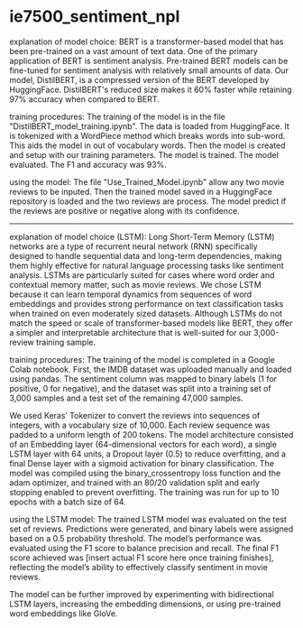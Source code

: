 # ie7500_sentiment_npl

explanation of model choice: 
BERT is a transformer-based model that has been pre-trained on a vast amount of text data. One of the primary application of BERT is sentiment analysis. Pre-trained BERT models can be fine-tuned for sentiment analysis with relatively small amounts of data. Our model, DistilBERT, is a compressed version of the BERT developed by HuggingFace. DistilBERT's reduced size makes it 60% faster while retaining 97% accuracy when compared to BERT.

training procedures:
The training of the model is in the file "DistilBERT_model_training.ipynb". The data is loaded from HuggingFace. It is tokenized with a WordPiece method which breaks words into sub-word. This aids the model in out of vocabulary words. Then the model is created and setup with our training parameters. The model is trained. The model evaluated. The F1 and accuracy was 93%.

using the model:
The file "Use_Trained_Model.ipynb" allow any two movie reviews to be inputed. Then the trained model saved in a HuggingFace repository is loaded and the two reviews are process. The model predict if the reviews are positive or negative along with its confidence.

________________________________________________________________________________________
explanation of model choice (LSTM):
Long Short-Term Memory (LSTM) networks are a type of recurrent neural network (RNN) specifically designed to handle sequential data and long-term dependencies, making them highly effective for natural language processing tasks like sentiment analysis. LSTMs are particularly suited for cases where word order and contextual memory matter, such as movie reviews. We chose LSTM because it can learn temporal dynamics from sequences of word embeddings and provides strong performance on text classification tasks when trained on even moderately sized datasets. Although LSTMs do not match the speed or scale of transformer-based models like BERT, they offer a simpler and interpretable architecture that is well-suited for our 3,000-review training sample.

training procedures:
The training of the model is completed in a Google Colab notebook. First, the IMDB dataset was uploaded manually and loaded using pandas. The sentiment column was mapped to binary labels (1 for positive, 0 for negative), and the dataset was split into a training set of 3,000 samples and a test set of the remaining 47,000 samples.

We used Keras’ Tokenizer to convert the reviews into sequences of integers, with a vocabulary size of 10,000. Each review sequence was padded to a uniform length of 200 tokens. The model architecture consisted of an Embedding layer (64-dimensional vectors for each word), a single LSTM layer with 64 units, a Dropout layer (0.5) to reduce overfitting, and a final Dense layer with a sigmoid activation for binary classification. The model was compiled using the binary_crossentropy loss function and the adam optimizer, and trained with an 80/20 validation split and early stopping enabled to prevent overfitting. The training was run for up to 10 epochs with a batch size of 64.

using the LSTM model:
The trained LSTM model was evaluated on the test set of reviews. Predictions were generated, and binary labels were assigned based on a 0.5 probability threshold. The model’s performance was evaluated using the F1 score to balance precision and recall. The final F1 score achieved was [insert actual F1 score here once training finishes], reflecting the model’s ability to effectively classify sentiment in movie reviews.

The model can be further improved by experimenting with bidirectional LSTM layers, increasing the embedding dimensions, or using pre-trained word embeddings like GloVe.






